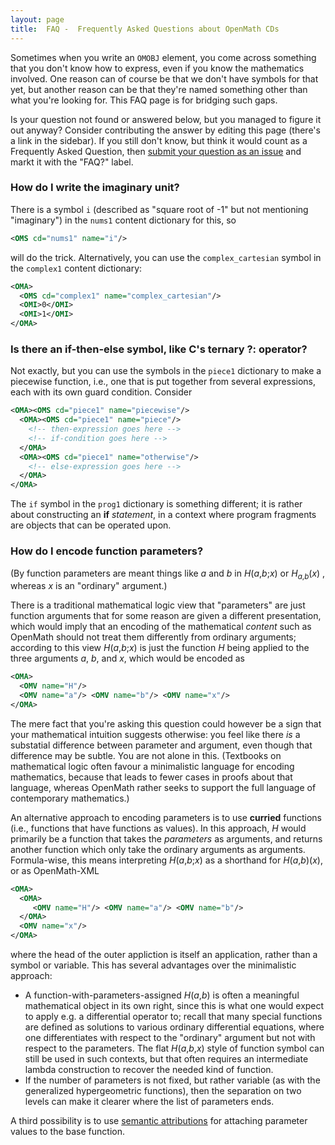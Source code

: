 ```yaml
---
layout: page
title:  FAQ -  Frequently Asked Questions about OpenMath CDs
---
```

Sometimes when you write an `OMOBJ` element, you come across something that you don't know how to express, even if you know the mathematics involved. One reason can of course be that we don't have symbols for that yet, but another reason can be that they're named something other than what you're looking for. This FAQ page is for bridging such gaps.

Is your question not found or answered below, but you managed to figure it out anyway? Consider contributing the answer by editing this page (there's a link in the sidebar). If you still don't know, but think it would count as a Frequently Asked Question, then [submit your question as an issue](https://github.com/openmath/CDs/issues) and markt it with the "FAQ?" label.

### How do I write the imaginary unit?

There is a symbol `i` (described as "square root of -1" but not mentioning "imaginary") in the `nums1` content dictionary for this, so
```XML
<OMS cd="nums1" name="i"/>
```
will do the trick. Alternatively, you can use the `complex_cartesian` symbol in the `complex1` content dictionary:
```XML
<OMA>
  <OMS cd="complex1" name="complex_cartesian"/>
  <OMI>0</OMI>
  <OMI>1</OMI>
</OMA>
```

### Is there an if-then-else symbol, like C's ternary ?: operator?

Not exactly, but you can use the symbols in the `piece1` dictionary to make a piecewise function, i.e., one that is put together from several expressions, each with its own guard condition. Consider

```XML
<OMA><OMS cd="piece1" name="piecewise"/>
  <OMA><OMS cd="piece1" name="piece"/>
    <!-- then-expression goes here -->
    <!-- if-condition goes here -->
  </OMA>
  <OMA><OMS cd="piece1" name="otherwise"/>
    <!-- else-expression goes here -->
  </OMA>
</OMA>
```

The `if` symbol in the `prog1` dictionary is something different; it is rather about constructing an **if** _statement_, in a context where program fragments are objects that can be operated upon.


### How do I encode function parameters?

(By function parameters are meant things like _a_ and _b_ in _H_(_a_,_b_;_x_) or _H_<sub>_a_,_b_</sub>(_x_) , whereas _x_ is an "ordinary" argument.)

There is a traditional mathematical logic view that "parameters" are just function arguments that for some reason are given a different presentation, which would imply that an encoding of the mathematical _content_ such as OpenMath should not treat them differently from ordinary arguments; according to this view _H_(_a_,_b_;_x_) is just the function _H_ being applied to the three arguments _a_, _b_, and _x_, which would be encoded as
```XML
<OMA>
  <OMV name="H"/>
  <OMV name="a"/> <OMV name="b"/> <OMV name="x"/> 
</OMA>
```
The mere fact that you're asking this question could however be a sign that your mathematical intuition suggests otherwise: you feel like there _is_ a substatial difference between parameter and argument, even though that difference may be subtle. You are not alone in this. (Textbooks on mathematical logic often favour a minimalistic language for encoding mathematics, because that leads to fewer cases in proofs about that language, whereas OpenMath rather seeks to support the full language of contemporary mathematics.)

An alternative approach to encoding parameters is to use **curried** functions (i.e., functions that have functions as values). In this approach, _H_ would primarily be a function that takes the _parameters_ as arguments, and returns another function which only take the ordinary arguments as arguments. Formula-wise, this means interpreting _H_(_a_,_b_;_x_) as a shorthand for _H_(_a_,_b_)(_x_), or as OpenMath-XML
```XML
<OMA>
  <OMA>
     <OMV name="H"/> <OMV name="a"/> <OMV name="b"/>
  </OMA>
  <OMV name="x"/> 
</OMA>
```
where the head of the outer appliction is itself an application, rather than a symbol or variable. This has several advantages over the minimalistic approach:
* A function-with-parameters-assigned _H_(_a_,_b_) is often a meaningful mathematical object in its own right, since this is what one would expect to apply e.g. a differential operator to; recall that many special functions are defined as solutions to various ordinary differential equations, where one differentiates with respect to the "ordinary" argument but not with respect to the parameters. The flat _H_(_a_,_b_,_x_) style of function symbol can still be used in such contexts, but that often requires an intermediate lambda construction to recover the needed kind of function.
* If the number of parameters is not fixed, but rather variable (as with the generalized hypergeometric functions), then the separation on two levels can make it clearer where the list of parameters ends.

A third possibility is to use [semantic attributions](https://openmath.github.io/standard/om20-2017-07-22/omstd20.html#sec_roles) for attaching parameter values to the base function.
